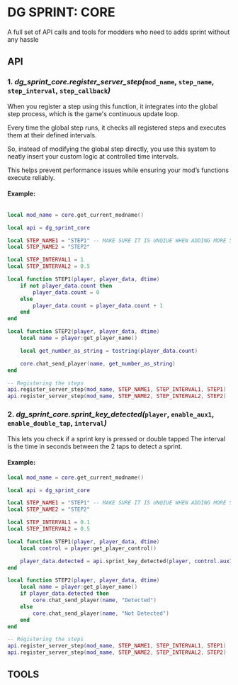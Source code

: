 # DG SPRINT: CORE
A full set of API calls and tools for modders who need to adds sprint without any hassle

## API

### 1. ***dg_sprint_core.register_server_step(***`mod_name`, `step_name`, `step_interval`, `step_callback`***)***

When you register a step using this function, it integrates into the global step process, which is the game's continuous update loop. 

Every time the global step runs, it checks all registered steps and executes them at their defined intervals.

So, instead of modifying the global step directly, you use this system to neatly insert your custom logic at controlled time intervals. 

This helps prevent performance issues while ensuring your mod’s functions execute reliably.

#### Example:
```lua

local mod_name = core.get_current_modname()

local api = dg_sprint_core

local STEP_NAME1 = "STEP1" -- MAKE SURE IT IS UNQIUE WHEN ADDING MORE STEPS
local STEP_NAME2 = "STEP2"

local STEP_INTERVAL1 = 1
local STEP_INTERVAL2 = 0.5

local function STEP1(player, player_data, dtime)
    if not player_data.count then
        player_data.count = 0
    else
        player_data.count = player_data.count + 1
    end
end

local function STEP2(player, player_data, dtime)
    local name = player:get_player_name()

    local get_number_as_string = tostring(player_data.count)

    core.chat_send_player(name, get_number_as_string)
end

-- Registering the steps
api.register_server_step(mod_name, STEP_NAME1, STEP_INTERVAL1, STEP1)
api.register_server_step(mod_name, STEP_NAME2, STEP_INTERVAL2, STEP2)

```

### 2. ***dg_sprint_core.sprint_key_detected(***`player`, `enable_aux1`, `enable_double_tap`, `interval`***)***
This lets you check if a sprint key is pressed or double tapped
The interval is the time in seconds between the 2 taps to detect a sprint.

#### Example:

```lua
local mod_name = core.get_current_modname()

local api = dg_sprint_core

local STEP_NAME1 = "STEP1" -- MAKE SURE IT IS UNQIUE WHEN ADDING MORE STEPS
local STEP_NAME2 = "STEP2"

local STEP_INTERVAL1 = 0.1
local STEP_INTERVAL2 = 0.5

local function STEP1(player, player_data, dtime)
    local control = player:get_player_control()

    player_data.detected = api.sprint_key_detected(player, control.aux1, control.up, 0.5)
end

local function STEP2(player, player_data, dtime)
    local name = player:get_player_name()
    if player_data.detected then
        core.chat_send_player(name, "Detected")
    else
        core.chat_send_player(name, "Not Detected")
    end
end

-- Registering the steps
api.register_server_step(mod_name, STEP_NAME1, STEP_INTERVAL1, STEP1)
api.register_server_step(mod_name, STEP_NAME2, STEP_INTERVAL2, STEP2)   
```

## TOOLS
